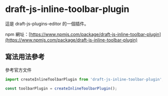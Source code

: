 # draft-js-inline-toolbar-plugin

這是 draft-js-plugins-editor 的一個插件。

npm 網址：[https://www.npmjs.com/package/draft-js-inline-toolbar-plugin](https://www.npmjs.com/package/draft-js-inline-toolbar-plugin)

## 寫法用法參考

參考官方文件

```js
import createInlineToolbarPlugin from 'draft-js-inline-toolbar-plugin';

const toolbarPlugin = createInlineToolbarPlugin();
```

